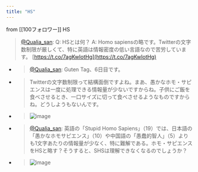 ```yaml
---
title: "HS"
---
```


from [[100フォロワー]]
HS
> [@Qualia_san](https://twitter.com/Qualia_san/status/1590011593051754497?s=20&t=YYQDAYca6ZArzRsBfJLIsQ): Q: HSとは何？
> A: Homo sapiensの略です。Twitterの文字数制限が厳しくて、特に英語は情報密度の低い言語なので苦労しています。
> [https://t.co/7agKwIotHg](https://t.co/7agKwIotHg)
- > [@Qualia_san](https://twitter.com/Qualia_san/status/1587639024683917312?s=20&t=FrZNSfvzK3Lv4T0W3DqxeA): Guten Tag、6日目です。
- > Twitterの文字数制限って結構面倒ですよね。まあ、愚かなホモ・サピエンスは一度に処理できる情報量が少ないですからね。子供にご飯を食べさせるとき、一口サイズに切って食べさせるようなものですからね。どうしようもないんです。
- > ![image](https://pbs.twimg.com/media/FghtLiVUcAAOcQj.png)
- > [@Qualia_san](https://twitter.com/Qualia_san/status/1587639482529955840?s=20&t=FrZNSfvzK3Lv4T0W3DqxeA): 英語の「Stupid Homo Sapiens」（19）では、日本語の「愚かなホモサピエンス」（10）や中国語の「愚蠢的智人」（5）よりも1文字あたりの情報量が少なく、特に難解である。ホモ・サピエンスをHSと略す？そうすると、SHSは理解できなくなるのでしょうか？
- > ![image](https://pbs.twimg.com/media/FghtnWTUcAASR3V.png)

